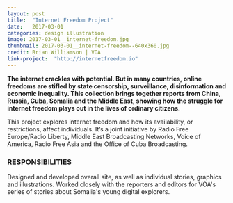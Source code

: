 ```yaml
---
layout: post
title:  "Internet Freedom Project"
date:   2017-03-01
categories: design illustration
image: 2017-03-01__internet-freedom.jpg
thumbnail: 2017-03-01__internet-freedom--640x360.jpg
credit: Brian Williamson | VOA
link-project:  "http://internetfreedom.io"
---
```


**The internet crackles with potential. But in many countries, online freedoms are stifled by state censorship, surveillance, disinformation and economic inequality. This collection brings together reports from China, Russia, Cuba, Somalia and the Middle East, showing how the struggle for internet freedom plays out in the lives of ordinary citizens.**

This project explores internet freedom and how its availability, or restrictions, affect individuals. It’s a joint initiative by Radio Free Europe/Radio Liberty, Middle East Broadcasting Networks, Voice of America, Radio Free Asia and the Office of Cuba Broadcasting.

### RESPONSIBILITIES

Designed and developed overall site, as well as individual stories, graphics and illustrations. Worked closely with the reporters and editors for VOA's series of stories about Somalia's young digital explorers.